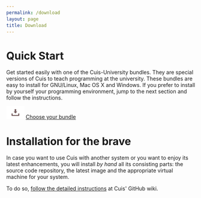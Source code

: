 ```yaml
---
permalink: /download
layout: page
title: Download
---
```


# Quick Start

Get started easily with one of the Cuis-University bundles. They are
special versions of Cuis to teach programming at the university. These
bundles are easy to install for GNU/Linux, Mac OS X and Windows.  If
you prefer to install by yourself your programming environment, jump to
the next section and follow the instructions.

<a href="https://github.com/Cuis-University/Cuis-University/releases/latest"><img src="./assets/imgs/download.png"></a> <a href="https://github.com/Cuis-University/Cuis-University/releases/latest">Choose your bundle</a>



# Installation for the brave

In case you want to use Cuis with another system or you want to enjoy
its latest enhancements, you will install <em>by hand</em> all its
consisting parts: the source code repository, the latest image and the
appropriate virtual machine for your system.

To do so, <a
href="https://github.com/Cuis-Smalltalk/Cuis-Smalltalk-Dev#setting-up-cuis-in-your-machine">follow
the detailed instructions</a> at Cuis' GitHub wiki.
